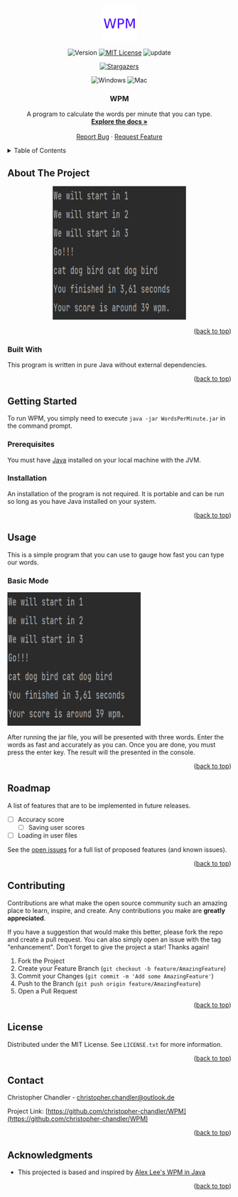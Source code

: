 <div id="top"></div>

<!-- PROJECT SHIELDS -->

<!-- PROJECT LOGO -->
<br />
<div align="center">
  <a href="https://github.com/christopher-chandler/WPM">
    <img src="images/logo.png" alt="WPM" width="80" height="80">
  </a>

![Version][Version-shield]  [![MIT License][license-shield]][license-url] ![update][update-shield]

[![Stargazers][stars-shield]][stars-url]

![Windows][windows-shield] ![Mac][Mac-shield]


<h3 align="center">WPM </h3>

  <p align="center">
    A program to calculate the words per minute that you can type.
    <br />
    <a href="https://christopher-chandler.github.io/WPM/"><strong>Explore the docs »</strong></a>
    <br />
    <br />
    <a href="https://github.com/christopher-chandler/WPM/issues">Report Bug</a>
    ·
    <a href="https://github.com/christopher-chandler/WPM/issues">Request Feature</a>
  </p>
</div>


<!-- TABLE OF CONTENTS -->
<details>
  <summary>Table of Contents</summary>
  <ol>
    <li>
      <a href="#about-the-project">About The Project</a>
      <ul>
        <li><a href="#built-with">Built With</a></li>
      </ul>
    </li>
    <li>
      <a href="#getting-started">Getting Started</a>
      <ul>
        <li><a href="#prerequisites">Prerequisites</a></li>
        <li><a href="#installation">Installation</a></li>
      </ul>
    </li>
    <li><a href="#usage">Usage</a></li>
    <li><a href="#roadmap">Roadmap</a></li>
    <li><a href="#contributing">Contributing</a></li>
    <li><a href="#license">License</a></li>
    <li><a href="#contact">Contact</a></li>
    <li><a href="#acknowledgments">Acknowledgments</a></li>
  </ol>
</details>


<!-- ABOUT THE PROJECT -->
## About The Project

<div align="center">
  <a href="https://github.com/christopher-chandler/WPM">
    <img src="images/main_screen.png" alt="WPM" width="300" height="300">
  </a>

<p align="right">(<a href="#top">back to top</a>)</p>
</div>


### Built With
This program is written in pure Java without external dependencies.

<p align="right">(<a href="#top">back to top</a>)</p>


<!-- GETTING STARTED -->
## Getting Started
To run WPM,  you simply need to execute ```java -jar WordsPerMinute.jar``` in the command prompt. 


### Prerequisites

You must have [Java](https://www.oracle.com/java/technologies/downloads/) installed on your local machine with the JVM.

### Installation

An installation of the program is not required. It is portable and can be run so long as you have 
Java installed on your system.

<p align="right">(<a href="#top">back to top</a>)</p>

<!-- USAGE EXAMPLES -->
## Usage

This is a simple program that you can use to gauge how fast you can type our words. 

### Basic Mode 

<img src="images/main_screen.png" alt="WPM" width="300" height="300">

After running the jar file, you will be presented with three words. 
Enter the words as fast and accurately as you can. Once you are done, you must 
press the enter key. The result will the presented in the console.

<p align="right">(<a href="#top">back to top</a>)</p>

<!-- ROADMAP -->
## Roadmap

A list of features that are to be implemented in future releases. 

- [ ] Accuracy score
  - [ ] Saving user scores
- [ ] Loading in user files 

See the [open issues](https://github.com/christopher-chandler/WPM/issues) for a full list of proposed features (and known issues).

<p align="right">(<a href="#top">back to top</a>)</p>



<!-- CONTRIBUTING -->
## Contributing

Contributions are what make the open source community such an amazing place to learn, inspire, and create. Any contributions you make are **greatly appreciated**.

If you have a suggestion that would make this better, please fork the repo and create a pull request. You can also simply open an issue with the tag "enhancement".
Don't forget to give the project a star! Thanks again!

1. Fork the Project
2. Create your Feature Branch (`git checkout -b feature/AmazingFeature`)
3. Commit your Changes (`git commit -m 'Add some AmazingFeature'`)
4. Push to the Branch (`git push origin feature/AmazingFeature`)
5. Open a Pull Request

<p align="right">(<a href="#top">back to top</a>)</p>



<!-- LICENSE -->
## License

Distributed under the MIT License. See `LICENSE.txt` for more information.

<p align="right">(<a href="#top">back to top</a>)</p>



<!-- CONTACT -->
## Contact

Christopher Chandler - christopher.chandler@outlook.de

Project Link: [https://github.com/christopher-chandler/WPM](https://github.com/christopher-chandler/WPM)

<p align="right">(<a href="#top">back to top</a>)</p>

<!-- ACKNOWLEDGMENTS -->
## Acknowledgments

* This projected is based and inspired by [Alex Lee's WPM in Java](https://www.youtube.com/watch?v=Dzx0-9cTIMc)

<p align="right">(<a href="#top">back to top</a>)</p>


<!-- MARKDOWN LINKS & IMAGES -->
<!-- https://www.markdownguide.org/basic-syntax/#reference-style-links -->

[contributors-shield]: https://img.shields.io/github/contributors/christopher-chandler/WPM?color=green&logoColor=%20
[contributors-url]: https://github.com/christopher-chandler/WPM/graphs/contributors

[stars-shield]: https://img.shields.io/github/stars/christopher-chandler/wpm?color=%20&logoColor=yellow&style=social
[stars-url]: https://github.com/christopher-chandler/WPM/stargazers

[license-shield]: https://img.shields.io/github/license/christopher-chandler/WPM?color=yellow
[license-url]: https://github.com/christopher-chandler/WPM/blob/master/LICENSE

[download-shield]: https://img.shields.io/github/downloads/christopher-chandler/WPM/total
[windows-shield]:  https://img.shields.io/badge/Windows-Tested-purple
[mac-shield]: https://img.shields.io/badge/Mac-Tested-purple
[version-shield]: https://img.shields.io/badge/Version-0.0.1-brightgreen
[update-shield]: https://img.shields.io/badge/Last_Updated-March_2022-blue

 